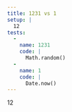 ```yaml
---
title: 1231 vs 1
setup: |
  12
tests:
  -
    name: 1231
    code: |
      Math.random()
  -
    name: 1
    code: |
      Date.now()
---
```

12
